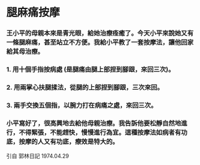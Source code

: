 # 腿麻痛按摩

### 王小平的母親本來是青光眼，給她治療痊癒了。今天小平來說她又有一條腿麻痛，甚至站立不方便。我給小平教了一套按摩法，讓他回家給其母治療。
### 1. 用十個手指按病處 (是腿痛由腿上部捏到腳跟，來回三次)。
### 2. 用兩掌心扶腿揉法，從腿的上部捏到腳跟，三次來回。
### 3. 兩手交換五個指，以腕力打在病痛之處，來回三次。
### 小平寫好了，很高興地去給他母親治療。我告訴他要松靜自然地進行，不得緊張，不能趕快，慢慢進行為宜。這種按摩法如病者有功底，按摩的人又有功底，療效是特大的。

引自 郭林日記 1974.04.29
